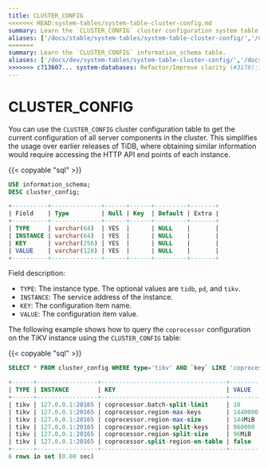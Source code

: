 ```yaml
---
title: CLUSTER_CONFIG
<<<<<<< HEAD:system-tables/system-table-cluster-config.md
summary: Learn the `CLUSTER_CONFIG` cluster configuration system table.
aliases: ['/docs/stable/system-tables/system-table-cluster-config/','/docs/v4.0/system-tables/system-table-cluster-config/','/docs/stable/reference/system-databases/cluster-config/']
=======
summary: Learn the `CLUSTER_CONFIG` information_schema table.
aliases: ['/docs/dev/system-tables/system-table-cluster-config/','/docs/dev/reference/system-databases/cluster-config/','/tidb/dev/system-table-cluster-config/']
>>>>>>> c713607... system-databases: Refactor/Improve clarity (#3178):information-schema/information-schema-cluster-config.md
---
```


# CLUSTER_CONFIG

You can use the `CLUSTER_CONFIG` cluster configuration table to get the current configuration of all server components in the cluster. This simplifies the usage over earlier releases of TiDB, where obtaining similar information would require accessing the HTTP API end points of each instance.

{{< copyable "sql" >}}

```sql
USE information_schema;
DESC cluster_config;
```

```sql
+----------+--------------+------+------+---------+-------+
| Field    | Type         | Null | Key  | Default | Extra |
+----------+--------------+------+------+---------+-------+
| TYPE     | varchar(64)  | YES  |      | NULL    |       |
| INSTANCE | varchar(64)  | YES  |      | NULL    |       |
| KEY      | varchar(256) | YES  |      | NULL    |       |
| VALUE    | varchar(128) | YES  |      | NULL    |       |
+----------+--------------+------+------+---------+-------+
```

Field description:

* `TYPE`: The instance type. The optional values are `tidb`, `pd`, and `tikv`.
* `INSTANCE`: The service address of the instance.
* `KEY`: The configuration item name.
* `VALUE`: The configuration item value.

The following example shows how to query the `coprocessor` configuration on the TiKV instance using the `CLUSTER_CONFIG` table:

{{< copyable "sql" >}}

```sql
SELECT * FROM cluster_config WHERE type='tikv' AND `key` LIKE 'coprocessor%';
```

```sql
+------+-----------------+-----------------------------------+---------+
| TYPE | INSTANCE        | KEY                               | VALUE   |
+------+-----------------+-----------------------------------+---------+
| tikv | 127.0.0.1:20165 | coprocessor.batch-split-limit     | 10      |
| tikv | 127.0.0.1:20165 | coprocessor.region-max-keys       | 1440000 |
| tikv | 127.0.0.1:20165 | coprocessor.region-max-size       | 144MiB  |
| tikv | 127.0.0.1:20165 | coprocessor.region-split-keys     | 960000  |
| tikv | 127.0.0.1:20165 | coprocessor.region-split-size     | 96MiB   |
| tikv | 127.0.0.1:20165 | coprocessor.split-region-on-table | false   |
+------+-----------------+-----------------------------------+---------+
6 rows in set (0.00 sec)
```
